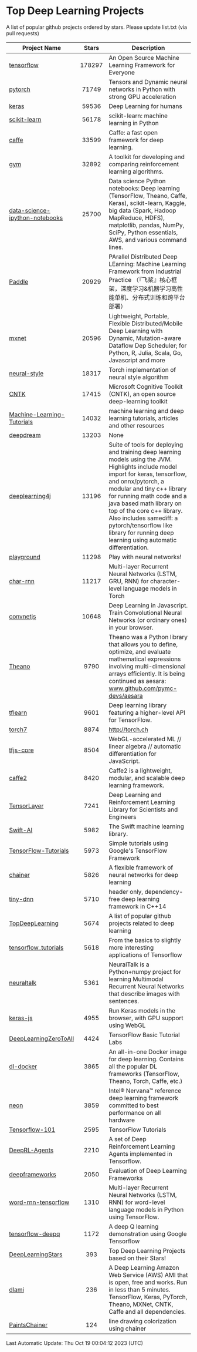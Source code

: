 # Top Deep Learning Projects
A list of popular github projects ordered by stars.
Please update list.txt (via pull requests)

|Project Name| Stars | Description |
| ---------- |:-----:| ----------- |
| [tensorflow](https://github.com/tensorflow/tensorflow) | 178297 | An Open Source Machine Learning Framework for Everyone |
| [pytorch](https://github.com/pytorch/pytorch) | 71749 | Tensors and Dynamic neural networks in Python with strong GPU acceleration |
| [keras](https://github.com/keras-team/keras) | 59536 | Deep Learning for humans |
| [scikit-learn](https://github.com/scikit-learn/scikit-learn) | 56178 | scikit-learn: machine learning in Python |
| [caffe](https://github.com/BVLC/caffe) | 33599 | Caffe: a fast open framework for deep learning. |
| [gym](https://github.com/openai/gym) | 32892 | A toolkit for developing and comparing reinforcement learning algorithms. |
| [data-science-ipython-notebooks](https://github.com/donnemartin/data-science-ipython-notebooks) | 25700 | Data science Python notebooks: Deep learning (TensorFlow, Theano, Caffe, Keras), scikit-learn, Kaggle, big data (Spark, Hadoop MapReduce, HDFS), matplotlib, pandas, NumPy, SciPy, Python essentials, AWS, and various command lines. |
| [Paddle](https://github.com/PaddlePaddle/Paddle) | 20929 | PArallel Distributed Deep LEarning: Machine Learning Framework from Industrial Practice （『飞桨』核心框架，深度学习&机器学习高性能单机、分布式训练和跨平台部署） |
| [mxnet](https://github.com/apache/mxnet) | 20596 | Lightweight, Portable, Flexible Distributed/Mobile Deep Learning with Dynamic, Mutation-aware Dataflow Dep Scheduler; for Python, R, Julia, Scala, Go, Javascript and more |
| [neural-style](https://github.com/jcjohnson/neural-style) | 18317 | Torch implementation of neural style algorithm |
| [CNTK](https://github.com/microsoft/CNTK) | 17415 | Microsoft Cognitive Toolkit (CNTK), an open source deep-learning toolkit |
| [Machine-Learning-Tutorials](https://github.com/ujjwalkarn/Machine-Learning-Tutorials) | 14032 | machine learning and deep learning tutorials, articles and other resources  |
| [deepdream](https://github.com/google/deepdream) | 13203 | None |
| [deeplearning4j](https://github.com/deeplearning4j/deeplearning4j) | 13196 | Suite of tools for deploying and training deep learning models using the JVM. Highlights include model import for keras, tensorflow, and onnx/pytorch, a modular and tiny c++ library for running math code and a java based math library on top of the core c++ library. Also includes samediff: a pytorch/tensorflow like library for running deep learning using automatic differentiation. |
| [playground](https://github.com/tensorflow/playground) | 11298 | Play with neural networks! |
| [char-rnn](https://github.com/karpathy/char-rnn) | 11217 | Multi-layer Recurrent Neural Networks (LSTM, GRU, RNN) for character-level language models in Torch |
| [convnetjs](https://github.com/karpathy/convnetjs) | 10648 | Deep Learning in Javascript. Train Convolutional Neural Networks (or ordinary ones) in your browser. |
| [Theano](https://github.com/Theano/Theano) | 9790 | Theano was a Python library that allows you to define, optimize, and evaluate mathematical expressions involving multi-dimensional arrays efficiently. It is being continued as aesara: www.github.com/pymc-devs/aesara |
| [tflearn](https://github.com/tflearn/tflearn) | 9601 | Deep learning library featuring a higher-level API for TensorFlow. |
| [torch7](https://github.com/torch/torch7) | 8874 | http://torch.ch |
| [tfjs-core](https://github.com/tensorflow/tfjs-core) | 8504 | WebGL-accelerated ML // linear algebra // automatic differentiation for JavaScript. |
| [caffe2](https://github.com/facebookarchive/caffe2) | 8420 | Caffe2 is a lightweight, modular, and scalable deep learning framework. |
| [TensorLayer](https://github.com/tensorlayer/TensorLayer) | 7241 | Deep Learning and Reinforcement Learning Library for Scientists and Engineers  |
| [Swift-AI](https://github.com/Swift-AI/Swift-AI) | 5982 | The Swift machine learning library. |
| [TensorFlow-Tutorials](https://github.com/nlintz/TensorFlow-Tutorials) | 5973 | Simple tutorials using Google's TensorFlow Framework |
| [chainer](https://github.com/chainer/chainer) | 5826 | A flexible framework of neural networks for deep learning |
| [tiny-dnn](https://github.com/tiny-dnn/tiny-dnn) | 5710 | header only, dependency-free deep learning framework in C++14 |
| [TopDeepLearning](https://github.com/aymericdamien/TopDeepLearning) | 5674 | A list of popular github projects related to deep learning |
| [tensorflow_tutorials](https://github.com/pkmital/tensorflow_tutorials) | 5618 | From the basics to slightly more interesting applications of Tensorflow |
| [neuraltalk](https://github.com/karpathy/neuraltalk) | 5361 | NeuralTalk is a Python+numpy project for learning Multimodal Recurrent Neural Networks that describe images with sentences. |
| [keras-js](https://github.com/transcranial/keras-js) | 4955 | Run Keras models in the browser, with GPU support using WebGL |
| [DeepLearningZeroToAll](https://github.com/hunkim/DeepLearningZeroToAll) | 4424 | TensorFlow Basic Tutorial Labs |
| [dl-docker](https://github.com/floydhub/dl-docker) | 3865 | An all-in-one Docker image for deep learning. Contains all the popular DL frameworks (TensorFlow, Theano, Torch, Caffe, etc.) |
| [neon](https://github.com/NervanaSystems/neon) | 3859 | Intel® Nervana™ reference deep learning framework committed to best performance on all hardware |
| [Tensorflow-101](https://github.com/sjchoi86/Tensorflow-101) | 2595 | TensorFlow Tutorials |
| [DeepRL-Agents](https://github.com/awjuliani/DeepRL-Agents) | 2210 | A set of Deep Reinforcement Learning Agents implemented in Tensorflow. |
| [deepframeworks](https://github.com/zer0n/deepframeworks) | 2050 | Evaluation of Deep Learning Frameworks |
| [word-rnn-tensorflow](https://github.com/hunkim/word-rnn-tensorflow) | 1310 | Multi-layer Recurrent Neural Networks (LSTM, RNN) for word-level language models in Python using TensorFlow. |
| [tensorflow-deepq](https://github.com/siemanko/tensorflow-deepq) | 1172 | A deep Q learning demonstration using Google Tensorflow |
| [DeepLearningStars](https://github.com/hunkim/DeepLearningStars) | 393 | Top Deep Learning Projects based on their Stars! |
| [dlami](https://github.com/ritchieng/dlami) | 236 | A Deep Learning Amazon Web Service (AWS) AMI that is open, free and works. Run in less than 5 minutes. TensorFlow, Keras, PyTorch, Theano, MXNet, CNTK, Caffe and all dependencies. |
| [PaintsChainer](https://github.com/taizan/PaintsChainer) | 124 | line drawing colorization using chainer |

Last Automatic Update: Thu Oct 19 00:04:12 2023 (UTC)
